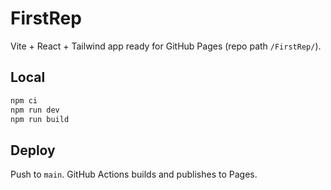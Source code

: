 # FirstRep
Vite + React + Tailwind app ready for GitHub Pages (repo path `/FirstRep/`).

## Local
```bash
npm ci
npm run dev
npm run build
```

## Deploy
Push to `main`. GitHub Actions builds and publishes to Pages.
